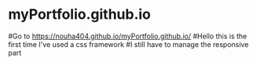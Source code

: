 # myPortfolio.github.io
#Go to https://nouha404.github.io/myPortfolio.github.io/
#Hello this is the first time I've used a css framework 
#I still have to manage the responsive part
